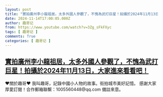 ```yaml
---
layout: post
title: "實拍廣州李小龍祖居，太多外國人參觀了，不愧為武打巨星！拍攝於2024年11月13日，大家進來看看吧！"
date: 2024-11-14T17:00:05.000Z
author: 趣哥记
from: https://www.youtube.com/watch?v=3Zg_sFkFXyc
tags: [ 趣哥记 ]
comments: True
categories: [ 趣哥记 ]
---
```

<!--1731603605000-->
[實拍廣州李小龍祖居，太多外國人參觀了，不愧為武打巨星！拍攝於2024年11月13日，大家進來看看吧！](https://www.youtube.com/watch?v=3Zg_sFkFXyc)
------

<div>
♥關於趣哥♥  我叫趣哥，記錄中國小人物的故事。街拍城市美好記憶。  感謝大家厚愛訂閱！合作郵箱聯繫：1005560448@qq.com 備註來意。
</div>
